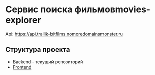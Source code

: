 # Сервис поиска фильмовmovies-explorer

Api: https://api.trallik-bitfilms.nomoredomainsmonster.ru

## Структура проекта
- Backend - текущий репозиторий
- [Frontend](https://github.com/trallik74/movies-explorer-frontend)
